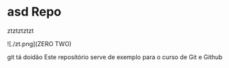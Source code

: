# asd Repo
ztztztztzt

![./zt.png](ZERO TWO)


git tá doidão
Este repositório serve de exemplo para o curso de Git e Github